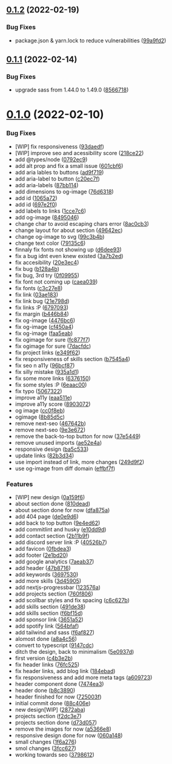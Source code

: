 ## [0.1.2](https://github.com/kr-anurag/portfolio/compare/v0.1.1...v0.1.2) (2022-02-19)


### Bug Fixes

* package.json & yarn.lock to reduce vulnerabilities ([99a9fd2](https://github.com/kr-anurag/portfolio/commit/99a9fd2095c894624a9f62200b97c3a315a5eb1e))



## [0.1.1](https://github.com/kr-anurag/portfolio/compare/v0.1.0...v0.1.1) (2022-02-14)


### Bug Fixes

* upgrade sass from 1.44.0 to 1.49.0 ([8566718](https://github.com/kr-anurag/portfolio/commit/8566718b4018ac1edfe6ff4b637b6471121d5aee))



# [0.1.0](https://github.com/kr-anurag/portfolio/compare/f6af8278f01db446b63cd48807aec1de3490a676...v0.1.0) (2022-02-10)


### Bug Fixes

* [WIP] fix responsiveness ([93daedf](https://github.com/kr-anurag/portfolio/commit/93daedfda547bbb1a529117d7d2cb75ba7f57043))
* [WIP] improve seo and acessibility score ([218ce22](https://github.com/kr-anurag/portfolio/commit/218ce227c0b04f11919d862a8eec2ca351b23aca))
* add @types/node ([0792ec9](https://github.com/kr-anurag/portfolio/commit/0792ec9d0420656f6264c1d1e67b5ba8379a8835))
* add alt prop and fix a small issue ([601cbf6](https://github.com/kr-anurag/portfolio/commit/601cbf67ed519e8b137770cbeb56d7ba87a04ff4))
* add aria lables to buttons ([ad9f719](https://github.com/kr-anurag/portfolio/commit/ad9f71985040c7291322ceb76a3468d6f7ae919d))
* add aria-label to button ([c20ec7f](https://github.com/kr-anurag/portfolio/commit/c20ec7f5f464e422a4a198a03737e2d134b89c08))
* add aria-labels ([87bb114](https://github.com/kr-anurag/portfolio/commit/87bb114fa13d404780f7fbaf5413f5e2cb2ff5c5))
* add dimensions to og-image ([76d6318](https://github.com/kr-anurag/portfolio/commit/76d6318473d2eeee3977fb52762ef361bc3d9ef0))
* add id ([1065a72](https://github.com/kr-anurag/portfolio/commit/1065a7294813a85cc822087a0d93203631c868f4))
* add id ([697e2f0](https://github.com/kr-anurag/portfolio/commit/697e2f00e665d3edee4caf96f1baf996a97eb295))
* add labels to links ([1cce7c6](https://github.com/kr-anurag/portfolio/commit/1cce7c6b714644769545e0a73856c592f14acf7a))
* add og-image ([8495046](https://github.com/kr-anurag/portfolio/commit/8495046e5e576ddf8322416b40110ea9f8c0308b))
* change char to avoid escaping chars error ([8ac0cb3](https://github.com/kr-anurag/portfolio/commit/8ac0cb360268cf616dd61a77af2bf1a671d6b5e4))
* change layout for about section ([49642ec](https://github.com/kr-anurag/portfolio/commit/49642ec0ba968c234bcd89702b5b28a317aefd1a))
* change og-image to svg ([99c3b4b](https://github.com/kr-anurag/portfolio/commit/99c3b4b3ec462f2619694378052ae200460c9bf1))
* change text color ([79135c6](https://github.com/kr-anurag/portfolio/commit/79135c694da033b5ae7ee7e372517e591c9249bb))
* finnaly fix fonts not showing up ([d6dee93](https://github.com/kr-anurag/portfolio/commit/d6dee93716a7dc99dcd6636f3176fbdfdb42288d))
* fix a bug idnt even knew existed ([3a7b2ed](https://github.com/kr-anurag/portfolio/commit/3a7b2ed030987fc65207892a8daa5f039f92a717))
* fix accesibility ([20e3ec4](https://github.com/kr-anurag/portfolio/commit/20e3ec4d284c4fdc4b8e8cfa27c980da73d0f42d))
* fix bug ([b128a4b](https://github.com/kr-anurag/portfolio/commit/b128a4b8c1f06ea063ae2412face05ec1341732b))
* fix bug, 3rd try ([0f09955](https://github.com/kr-anurag/portfolio/commit/0f09955d99c7548c8f070ac2b0775ebbe37a96ac))
* fix font not coming up ([caea039](https://github.com/kr-anurag/portfolio/commit/caea039ce1559b91aa3c97885d66b627501935cf))
* fix fonts ([c3c27e8](https://github.com/kr-anurag/portfolio/commit/c3c27e87b704f7540f12947637ec8cf09969d633))
* fix link ([03ae183](https://github.com/kr-anurag/portfolio/commit/03ae183f20c74cf72065a61d7bd660210c28ca95))
* fix link bug ([21e798d](https://github.com/kr-anurag/portfolio/commit/21e798d710024c5d3b6520fc76cc79ce43c99059))
* fix links :P ([6797093](https://github.com/kr-anurag/portfolio/commit/679709320a2ab42e7901df9f6c012beba4743888))
* fix margin ([b446b84](https://github.com/kr-anurag/portfolio/commit/b446b847cc4c6278f91d063f49fcd9e4d08a4da1))
* fix og-image ([4476bc6](https://github.com/kr-anurag/portfolio/commit/4476bc6bfb3fec70b808a4351d116645266fad61))
* fix og-image ([cf450a4](https://github.com/kr-anurag/portfolio/commit/cf450a47d4b4c534481126c1872fd9bc2912f24a))
* fix og-image ([faa5eab](https://github.com/kr-anurag/portfolio/commit/faa5eab9854d2a31c52649bac2bc81e577aee6a8))
* fix ogimage for sure ([fc877f7](https://github.com/kr-anurag/portfolio/commit/fc877f73586705aa6f38dec5e159d2aa2e3bb600))
* fix ogimage for sure ([7dacfdc](https://github.com/kr-anurag/portfolio/commit/7dacfdce880179e7c18907fd612a29cc06c557a5))
* fix project links ([e349f62](https://github.com/kr-anurag/portfolio/commit/e349f623e18fb1c15e17678dd31f57c8dace4026))
* fix responsiveness of skills section ([b7545a4](https://github.com/kr-anurag/portfolio/commit/b7545a4528c6876dcd07a60a4928f5fb22a2974f))
* fix seo n a11y ([96bcf87](https://github.com/kr-anurag/portfolio/commit/96bcf87e1d1bcffe7cf0d38daf96cfda0fb9eb80))
* fix silly mistake ([935a1d1](https://github.com/kr-anurag/portfolio/commit/935a1d1f96fc4143e0b20aba3de1fb80f5bc397b))
* fix some more links ([6376150](https://github.com/kr-anurag/portfolio/commit/6376150dfab8211d19e51877901f76a986e9ef9f))
* fix some styles :P ([6eaac00](https://github.com/kr-anurag/portfolio/commit/6eaac00f725ceea570f2fd88ae06e946808f29af))
* fix typo ([5067322](https://github.com/kr-anurag/portfolio/commit/5067322f67a938763950fb3ad75f1710c299e670))
* improve a11y ([eaa511e](https://github.com/kr-anurag/portfolio/commit/eaa511eb347e75b9e95c0fc5fd6bd5feb2f569b8))
* improve a11y score ([8903072](https://github.com/kr-anurag/portfolio/commit/890307219fa4e238a0b449a721ac239073c45218))
* og image ([cc0f8eb](https://github.com/kr-anurag/portfolio/commit/cc0f8eb0efc0c523b387f036293b1c547dbe991b))
* ogimage ([8b85d5c](https://github.com/kr-anurag/portfolio/commit/8b85d5ce22cafa68575460812fe75fa25f2f6bdc))
* remove next-seo ([467642b](https://github.com/kr-anurag/portfolio/commit/467642b0349d00ce4ff75d1324993bac2327bead))
* remove next-seo ([9e3e672](https://github.com/kr-anurag/portfolio/commit/9e3e6728325a57bd687cb7b033cccbb9933955de))
* remove the back-to-top button for now ([37e5449](https://github.com/kr-anurag/portfolio/commit/37e54493c44939c128567aaeb36eebf28f6179fe))
* remove unused imports ([ae52e4a](https://github.com/kr-anurag/portfolio/commit/ae52e4ad80330c00ca27de5eca0289045a63b01a))
* responsive design ([ba5c533](https://github.com/kr-anurag/portfolio/commit/ba5c533efb78f25a935b1a5ae0407ecf014a4da7))
* update links ([82b3d34](https://github.com/kr-anurag/portfolio/commit/82b3d34dffb0184aa4d0847b3d92fc722fa377d0))
* use import instead of link, more changes ([249d9f2](https://github.com/kr-anurag/portfolio/commit/249d9f28773fff9470f3b9dca33f58009a295732))
* use og-image from diff domain ([effbf7f](https://github.com/kr-anurag/portfolio/commit/effbf7f84c19b44c43480f0c596382a297a75313))


### Features

* [WIP] new design ([0a159f6](https://github.com/kr-anurag/portfolio/commit/0a159f6608f2e3098e041659d89a82b004203fe0))
* about section done ([810dead](https://github.com/kr-anurag/portfolio/commit/810dead9e9332594307bf8f0fe7265f391dbc2fc))
* about section done for now ([dfa875a](https://github.com/kr-anurag/portfolio/commit/dfa875a457ddc37fb6504ba52a6bdebcec9f5ff9))
* add 404 page ([de0e9d6](https://github.com/kr-anurag/portfolio/commit/de0e9d69d8083fa345df0627057959400376a80a))
* add back to top button ([9e4ed62](https://github.com/kr-anurag/portfolio/commit/9e4ed62f6dcdf5df48a7e8c4133cfbb8592eb80b))
* add commitlint and husky ([e10dd9d](https://github.com/kr-anurag/portfolio/commit/e10dd9df7eba505ab7c0eb454324f11e483d0edd))
* add contact section ([2b11b9f](https://github.com/kr-anurag/portfolio/commit/2b11b9f6a7fa28b76162e4402f4f3a57547cd7d6))
* add discord server link :P ([40526b7](https://github.com/kr-anurag/portfolio/commit/40526b76c91757248da28110f9457fb1eca4ecb5))
* add favicon ([0fbdea3](https://github.com/kr-anurag/portfolio/commit/0fbdea33d501691d19f8a4191a6008803d8434ce))
* add footer ([2e1bd20](https://github.com/kr-anurag/portfolio/commit/2e1bd20c9f1e94e29436277a5108f62d03545e80))
* add google analytics ([7aeab37](https://github.com/kr-anurag/portfolio/commit/7aeab37bb806630044d0cb80bb306be7f13f6784))
* add header ([47b8716](https://github.com/kr-anurag/portfolio/commit/47b8716d1081430d38afe6dfa736dbc8caa42375))
* add keywords ([3697530](https://github.com/kr-anurag/portfolio/commit/3697530ee17afdb8d54f789a481aa95201b6ab7f))
* add more skills ([3d45905](https://github.com/kr-anurag/portfolio/commit/3d45905e653e64e523fa917795600310aeef63bb))
* add nextjs-progressbar ([123576a](https://github.com/kr-anurag/portfolio/commit/123576ae7173839108e35c0f5a8565c505777383))
* add projects section ([760f806](https://github.com/kr-anurag/portfolio/commit/760f80614a638779f8f19c5ca6dd48aa80169b3d))
* add scollbar styles and fix spacing ([c6c627b](https://github.com/kr-anurag/portfolio/commit/c6c627bcbd98e1211f75222c981c7351806f9cb9))
* add skills section ([491de38](https://github.com/kr-anurag/portfolio/commit/491de384bda8e2ee7e4c6993fe4c70989801b5ce))
* add skills section ([f6bf15d](https://github.com/kr-anurag/portfolio/commit/f6bf15d52538613d6a365ed6d4c91dc77f85821b))
* add sponsor link ([3651a52](https://github.com/kr-anurag/portfolio/commit/3651a520dd353b0f7c9bd5f743b3f51857dd5d40))
* add spotify link ([564bfaf](https://github.com/kr-anurag/portfolio/commit/564bfaf4cafddd107e5ab2395804ca5c433d12e5))
* add tailwind and sass ([f6af827](https://github.com/kr-anurag/portfolio/commit/f6af8278f01db446b63cd48807aec1de3490a676))
* alomost done ([a8a4c56](https://github.com/kr-anurag/portfolio/commit/a8a4c5659c8a3bee62bce8c88f723375a524a767))
* convert to typescript ([9147cdc](https://github.com/kr-anurag/portfolio/commit/9147cdc6053d79924b8a1341d3fb6c7935ce8807))
* ditch the design, back to minimalism ([5e0937d](https://github.com/kr-anurag/portfolio/commit/5e0937d0c3cac0b100ada6869ee3603fe1a37aed))
* first version ([c4b3e2b](https://github.com/kr-anurag/portfolio/commit/c4b3e2b0788148fb3ebfc0b29e7186c92319cc89))
* fix header links ([76fc525](https://github.com/kr-anurag/portfolio/commit/76fc525bc53d46b64db79ee0f4f00c934011bcea))
* fix header links, add blog link ([184ebad](https://github.com/kr-anurag/portfolio/commit/184ebad93193ef8ad98034eba660076a8368b628))
* fix responsiveness and add more meta tags ([a609723](https://github.com/kr-anurag/portfolio/commit/a60972350947c30b3ccbc8fe1ffae6437f809bbd))
* header component done ([7474ea3](https://github.com/kr-anurag/portfolio/commit/7474ea38b7d659c6c0ac5525e72342d6ea12da2f))
* header done ([b8c3890](https://github.com/kr-anurag/portfolio/commit/b8c3890cfb16dd3d0c06f155e74cc1348da4943f))
* header finished for now ([725003f](https://github.com/kr-anurag/portfolio/commit/725003f68076f07fca31ae3070928eff7989d88d))
* initial commit done ([88c406e](https://github.com/kr-anurag/portfolio/commit/88c406e18f17138ac96b9014f2af4165a4af6744))
* new design[WIP] ([2872aba](https://github.com/kr-anurag/portfolio/commit/2872aba9686414486ba560466454ec5839761875))
* projects section ([f2dc3e7](https://github.com/kr-anurag/portfolio/commit/f2dc3e78d45b0762e6a3e8d531cb60b728e0f0e0))
* projects section done ([d73d057](https://github.com/kr-anurag/portfolio/commit/d73d05789d868b777cc20b222c3417e1a9158090))
* remove the images for now ([a5366e8](https://github.com/kr-anurag/portfolio/commit/a5366e8ab3165196b45e65baf85f37f94b242fec))
* responsive design done for now ([060a148](https://github.com/kr-anurag/portfolio/commit/060a14847fa2577684d181b1188d632e2793f599))
* small changes ([1f6a276](https://github.com/kr-anurag/portfolio/commit/1f6a276ad73a02237693f93ce78435c59b678e44))
* smol changes ([3fcc627](https://github.com/kr-anurag/portfolio/commit/3fcc627744312aa46805ce3a80af0d65c3ba40d6))
* working towards seo ([3798612](https://github.com/kr-anurag/portfolio/commit/3798612e890858dc1b6d21284207128d444bd26e))



